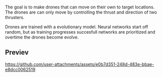 The goal is to make drones that can move on their own to target locations. The drones are can only move by controlling the thrust and direction of two thrusters.

Drones are trained with a evolutionary model. Neural networks start off random, but as training progresses succesfull networks are prioritized and overtime the drones become evolve.

## Previev

https://github.com/user-attachments/assets/e0b7d351-248d-483e-bbae-e8dcc0062519

